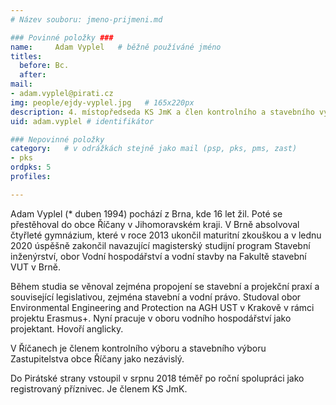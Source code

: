 ```yaml
---
# Název souboru: jmeno-prijmeni.md

### Povinné položky ###
name:     Adam Vyplel  	# běžně používáné jméno
titles:
  before: Bc. 
  after:
mail:
- adam.vyplel@pirati.cz
img: people/ejdy-vyplel.jpg   # 165x220px
description: 4. místopředseda KS JmK a člen kontrolního a stavebního výboru v Říčanech
uid: adam.vyplel # identifikátor 

### Nepovinné položky
category: 	# v odrážkách stejně jako mail (psp, pks, pms, zast)
- pks
ordpks: 5
profiles:

---
```


Adam Vyplel (* duben 1994) pochází z Brna, kde 16 let žil. Poté se přestěhoval do obce Říčany v Jihomoravském kraji. V Brně absolvoval čtyřleté gymnázium, které v roce 2013 ukončil maturitní zkouškou a v lednu 2020 úspěšně zakončil navazující magisterský studijní program Stavební inženýrství, obor Vodní hospodářství a vodní stavby na Fakultě stavební VUT v Brně.

Během studia se věnoval zejména propojení se stavební a projekční praxí a související legislativou, zejména stavební a vodní právo. Studoval obor Environmental Engineering and Protection na AGH UST v Krakově v rámci projektu Erasmus+. Nyní pracuje v oboru vodního hospodářství jako projektant.
Hovoří anglicky.

V Říčanech je členem kontrolního výboru a stavebního výboru Zastupitelstva obce Říčany jako nezávislý.

Do Pirátské strany vstoupil v srpnu 2018 téměř po roční spolupráci jako registrovaný příznivec. Je členem KS JmK.
